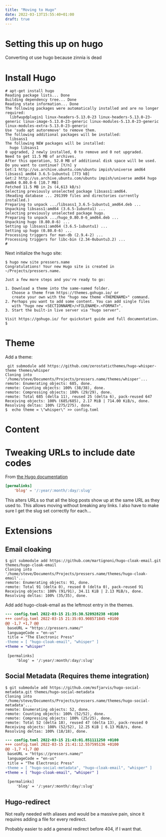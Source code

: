 ```yaml
---
title: "Moving to Hugo"
date: 2022-03-13T15:55:40+01:00
draft: true
---
```


# Setting this up on hugo

Converting ot use hugo because zinnia is dead

# Install Hugo

```shell
# apt-get install hugo
Reading package lists... Done
Building dependency tree... Done
Reading state information... Done
The following packages were automatically installed and are no longer required:
  libfwupdplugin1 linux-headers-5.13.0-23 linux-headers-5.13.0-23-generic linux-image-5.13.0-23-generic linux-modules-5.13.0-23-generic linux-modules-extra-5.13.0-23-generic
Use 'sudo apt autoremove' to remove them.
The following additional packages will be installed:
  libsass1
The following NEW packages will be installed:
  hugo libsass1
0 upgraded, 2 newly installed, 0 to remove and 0 not upgraded.
Need to get 11.5 MB of archives.
After this operation, 52.0 MB of additional disk space will be used.
Do you want to continue? [Y/n] y
Get:1 http://us.archive.ubuntu.com/ubuntu impish/universe amd64 libsass1 amd64 3.6.5-1ubuntu1 [773 kB]
Get:2 http://us.archive.ubuntu.com/ubuntu impish/universe amd64 hugo amd64 0.80.0-6 [10.7 MB]
Fetched 11.5 MB in 2s (4,613 kB/s)
Selecting previously unselected package libsass1:amd64.
(Reading database ... 291399 files and directories currently installed.)
Preparing to unpack .../libsass1_3.6.5-1ubuntu1_amd64.deb ...
Unpacking libsass1:amd64 (3.6.5-1ubuntu1) ...
Selecting previously unselected package hugo.
Preparing to unpack .../hugo_0.80.0-6_amd64.deb ...
Unpacking hugo (0.80.0-6) ...
Setting up libsass1:amd64 (3.6.5-1ubuntu1) ...
Setting up hugo (0.80.0-6) ...
Processing triggers for man-db (2.9.4-2) ...
Processing triggers for libc-bin (2.34-0ubuntu3.2) ...
#
```

Next initialize the hugo site:

```shell
$ hugo new site pressers.name
Congratulations! Your new Hugo site is created in ~/Projects/pressers.name.

Just a few more steps and you're ready to go:

1. Download a theme into the same-named folder.
   Choose a theme from https://themes.gohugo.io/ or
   create your own with the "hugo new theme <THEMENAME>" command.
2. Perhaps you want to add some content. You can add single files
   with "hugo new <SECTIONNAME>/<FILENAME>.<FORMAT>".
3. Start the built-in live server via "hugo server".

Visit https://gohugo.io/ for quickstart guide and full documentation.
$
```

# Theme

Add a theme:

```shell
 git submodule add https://github.com/zerostaticthemes/hugo-whisper-theme themes/whisper
Cloning into '/home/steve/Documents/Projects/pressers.name/themes/whisper'...
remote: Enumerating objects: 685, done.
remote: Counting objects: 100% (38/38), done.
remote: Compressing objects: 100% (29/29), done.
remote: Total 685 (delta 11), reused 25 (delta 6), pack-reused 647
Receiving objects: 100% (685/685), 2.17 MiB | 714.00 KiB/s, done.
Resolving deltas: 100% (275/275), done.
$  echo theme = \"whisper\" >> config.toml
```

# Content



# Tweaking URLs to include date codes

From [the Hugo documentation](https://gohugo.io/content-management/urls/#permalinks-configuration-example)

```toml
[permalinks]
    'blog' = '/:year/:month/:day/:slug'
```

This alters URLs so that all the blog posts show up at the same URL as they used to. This allows moving without breaking any links. I also have to make sure I get the slug set correctly for each...

# Extensions

## Email cloaking

```shell
$ git submodule add https://github.com/martignoni/hugo-cloak-email.git themes/hugo-cloak-email
Cloning into '/home/steve/Documents/Projects/pressers.name/themes/hugo-cloak-email'...
remote: Enumerating objects: 91, done.
remote: Total 91 (delta 0), reused 0 (delta 0), pack-reused 91
Receiving objects: 100% (91/91), 34.11 KiB | 2.13 MiB/s, done.
Resolving deltas: 100% (35/35), done.
```

Add add hugo-cloak-email as the leftmost entry in the themes.

```diff
--- config.toml 2022-03-15 21:35:30.520928238 +0100
+++ config.toml 2022-03-15 21:35:03.908571845 +0100
@@ -1,7 +1,7 @@
 baseURL = "https://pressers.name/"
 languageCode = "en-us"
 title = "The Electronic Press"
-theme = [ "hugo-cloak-email", "whisper" ]
+theme = "whisper"
 
 [permalinks]
     'blog' = '/:year/:month/:day/:slug'
```

## Social Metadata (Requires theme integration)

```shell
$ git submodule add https://github.com/msfjarvis/hugo-social-metadata.git themes/hugo-social-metadata
Cloning into '/home/steve/Documents/Projects/pressers.name/themes/hugo-social-metadata'...
remote: Enumerating objects: 52, done.
remote: Counting objects: 100% (52/52), done.
remote: Compressing objects: 100% (25/25), done.
remote: Total 52 (delta 18), reused 47 (delta 13), pack-reused 0
Receiving objects: 100% (52/52), 12.25 KiB | 6.13 MiB/s, done.
Resolving deltas: 100% (18/18), done.
```

```diff
--- config.toml 2022-03-15 21:43:01.851111250 +0100
+++ config.toml 2022-03-15 21:41:12.557595136 +0100
@@ -1,7 +1,7 @@
 baseURL = "https://pressers.name/"
 languageCode = "en-us"
 title = "The Electronic Press"
-theme = [ "hugo-social-metadata", "hugo-cloak-email", "whisper" ]
+theme = [ "hugo-cloak-email", "whisper" ]
 
 [permalinks]
     'blog' = '/:year/:month/:day/:slug'
```

## Hugo-redirect

Not really needed with aliases and would be a massive pain, since it requires adding a file for every redirect.

Probably easier to add a general redirect before 404, if I want that.